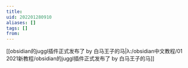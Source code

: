 ```yaml
---
title: 
uid: 202201280910
aliases: []
tags: []
from: 
---
```

[[obsidian的juggl插件正式发布了 by 白马王子的马|λ:/obsidian中文教程/01 2021新教程/obsidian的juggl插件正式发布了 by 白马王子的马]]
